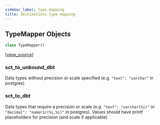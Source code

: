 ```yaml
---
sidebar_label: type_mapping
title: destinations.type_mapping
---
```


## TypeMapper Objects

```python
class TypeMapper()
```

[[view_source]](https://github.com/dlt-hub/dlt/blob/e9c9ecfa8a644fdb516dd74aabca3bf75bafb154/dlt/destinations/type_mapping.py#L8)

### sct\_to\_unbound\_dbt

Data types without precision or scale specified (e.g. `"text": "varchar"` in postgres)

### sct\_to\_dbt

Data types that require a precision or scale (e.g. `"text": "varchar(%i)"` or `"decimal": "numeric(%i,%i)"` in postgres).
Values should have printf placeholders for precision (and scale if applicable)

